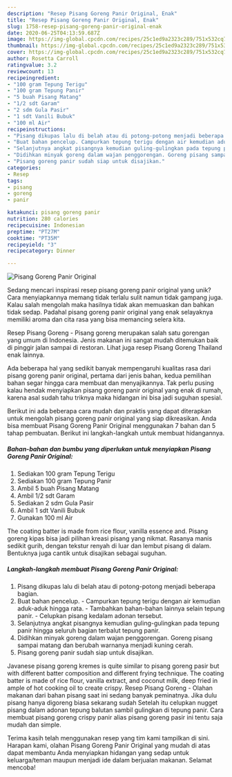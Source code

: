 ```yaml
---
description: "Resep Pisang Goreng Panir Original, Enak"
title: "Resep Pisang Goreng Panir Original, Enak"
slug: 1758-resep-pisang-goreng-panir-original-enak
date: 2020-06-25T04:13:59.687Z
image: https://img-global.cpcdn.com/recipes/25c1ed9a2323c289/751x532cq70/pisang-goreng-panir-original-foto-resep-utama.jpg
thumbnail: https://img-global.cpcdn.com/recipes/25c1ed9a2323c289/751x532cq70/pisang-goreng-panir-original-foto-resep-utama.jpg
cover: https://img-global.cpcdn.com/recipes/25c1ed9a2323c289/751x532cq70/pisang-goreng-panir-original-foto-resep-utama.jpg
author: Rosetta Carroll
ratingvalue: 3.2
reviewcount: 13
recipeingredient:
- "100 gram Tepung Terigu"
- "100 gram Tepung Panir"
- "5 buah Pisang Matang"
- "1/2 sdt Garam"
- "2 sdm Gula Pasir"
- "1 sdt Vanili Bubuk"
- "100 ml Air"
recipeinstructions:
- "Pisang dikupas lalu di belah atau di potong-potong menjadi beberapa bagian."
- "Buat bahan pencelup. Campurkan tepung terigu dengan air kemudian aduk-aduk hingga rata.  Tambahkan bahan-bahan lainnya selain tepung panir. Celupkan pisang kedalam adonan tersebut."
- "Selanjutnya angkat pisangnya kemudian guling-gulingkan pada tepung panir hingga seluruh bagian terbalut tepung panir."
- "Didihkan minyak goreng dalam wajan penggorengan. Goreng pisang sampai matang dan berubah warnanya menjadi kuning cerah."
- "Pisang goreng panir sudah siap untuk disajikan."
categories:
- Resep
tags:
- pisang
- goreng
- panir

katakunci: pisang goreng panir 
nutrition: 280 calories
recipecuisine: Indonesian
preptime: "PT27M"
cooktime: "PT35M"
recipeyield: "3"
recipecategory: Dinner

---
```



![Pisang Goreng Panir Original](https://img-global.cpcdn.com/recipes/25c1ed9a2323c289/751x532cq70/pisang-goreng-panir-original-foto-resep-utama.jpg)

Sedang mencari inspirasi resep pisang goreng panir original yang unik? Cara menyiapkannya memang tidak terlalu sulit namun tidak gampang juga. Kalau salah mengolah maka hasilnya tidak akan memuaskan dan bahkan tidak sedap. Padahal pisang goreng panir original yang enak selayaknya memiliki aroma dan cita rasa yang bisa memancing selera kita.

Resep Pisang Goreng - Pisang goreng merupakan salah satu gorengan yang umum di Indonesia. Jenis makanan ini sangat mudah ditemukan baik di pinggir jalan sampai di restoran. Lihat juga resep Pisang Goreng Thailand enak lainnya.

Ada beberapa hal yang sedikit banyak mempengaruhi kualitas rasa dari pisang goreng panir original, pertama dari jenis bahan, kedua pemilihan bahan segar hingga cara membuat dan menyajikannya. Tak perlu pusing kalau hendak menyiapkan pisang goreng panir original yang enak di rumah, karena asal sudah tahu triknya maka hidangan ini bisa jadi suguhan spesial.


Berikut ini ada beberapa cara mudah dan praktis yang dapat diterapkan untuk mengolah pisang goreng panir original yang siap dikreasikan. Anda bisa membuat Pisang Goreng Panir Original menggunakan 7 bahan dan 5 tahap pembuatan. Berikut ini langkah-langkah untuk membuat hidangannya.

<!--inarticleads1-->

##### Bahan-bahan dan bumbu yang diperlukan untuk menyiapkan Pisang Goreng Panir Original:

1. Sediakan 100 gram Tepung Terigu
1. Sediakan 100 gram Tepung Panir
1. Ambil 5 buah Pisang Matang
1. Ambil 1/2 sdt Garam
1. Sediakan 2 sdm Gula Pasir
1. Ambil 1 sdt Vanili Bubuk
1. Gunakan 100 ml Air


The coating batter is made from rice flour, vanilla essence and. Pisang goreng kipas bisa jadi pilihan kreasi pisang yang nikmat. Rasanya manis sedikit gurih, dengan tekstur renyah di luar dan lembut pisang di dalam. Bentuknya juga cantik untuk disajikan sebagai suguhan. 

<!--inarticleads2-->

##### Langkah-langkah membuat Pisang Goreng Panir Original:

1. Pisang dikupas lalu di belah atau di potong-potong menjadi beberapa bagian.
1. Buat bahan pencelup. - Campurkan tepung terigu dengan air kemudian aduk-aduk hingga rata.  - Tambahkan bahan-bahan lainnya selain tepung panir. - Celupkan pisang kedalam adonan tersebut.
1. Selanjutnya angkat pisangnya kemudian guling-gulingkan pada tepung panir hingga seluruh bagian terbalut tepung panir.
1. Didihkan minyak goreng dalam wajan penggorengan. Goreng pisang sampai matang dan berubah warnanya menjadi kuning cerah.
1. Pisang goreng panir sudah siap untuk disajikan.


Javanese pisang goreng kremes is quite similar to pisang goreng pasir but with different batter composition and different frying technique. The coating batter is made of rice flour, vanilla extract, and coconut milk, deep fried in ample of hot cooking oil to create crispy. Resep Pisang Goreng - Olahan makanan dari bahan pisang saat ini sedang banyak peminatnya. Jika dulu pisang hanya digoreng biasa sekarang sudah Setelah itu celupkan nugget pisang dalam adonan tepung balutan sambil gulingkan di tepung panir. Cara membuat pisang goreng crispy panir alias pisang goreng pasir ini tentu saja mudah dan simple. 

Terima kasih telah menggunakan resep yang tim kami tampilkan di sini. Harapan kami, olahan Pisang Goreng Panir Original yang mudah di atas dapat membantu Anda menyiapkan hidangan yang sedap untuk keluarga/teman maupun menjadi ide dalam berjualan makanan. Selamat mencoba!
